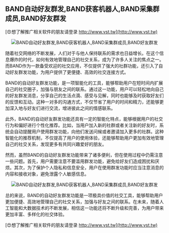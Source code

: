 ## **BAND自动好友群发,BAND获客机器人,BAND采集群成员,BAND好友群发**

[😍想了解推广相关软件的朋友请登录 http://www.vst.tw](http://www.vst.tw)

 <center><img src="https://vst.tw/MP4/tuiguang/png/8.png" alt="BAND自动好友群发,BAND获客机器人,BAND采集群成员,BAND好友群发"></center>

随着社交网络的不断发展，人们对于与他人保持联系的需求也日益增长。在这个信息爆炸的时代，如何有效地管理自己的社交关系，成为了许多人关注的焦点之一。而BAND作为一款备受欢迎的社交应用，不仅提供了强大的社群功能，还引入了自动好友群发功能，为用户提供了更便捷、高效的社交连接方式。

BAND的自动好友群发功能，是一项智能化的工具，能够帮助用户在短时间内扩展自己的社交圈子，加强与朋友之间的联系。通过这一功能，用户可以轻松地向自己的好友群发消息，分享自己的生活点滴、感受与见解，同时也能够及时获取好友们的反馈和互动。这种一对多的沟通方式，不仅节省了用户的时间和精力，还能够更加深入地与好友们进行交流，增进彼此之间的情感联系。

此外，BAND的自动好友群发功能还具有一定的智能化特点，能够根据用户的社交行为和偏好进行个性化推荐。比如，当用户加入新的社群或者关注新的好友时，系统会自动提醒用户使用群发功能，向他们发送问候或者邀请加入更多的社群。这种智能化的推荐机制，不仅提高了用户的使用体验，还能够帮助用户更加有效地管理自己的社交关系，发现更多有共同兴趣爱好的朋友。

然而，虽然BAND的自动好友群发功能带来了诸多便利，但在使用过程中仍需注意一些问题。首先，用户需要注意不要滥用群发功能，避免给好友们造成困扰和厌烦。其次，为了保护个人隐私和信息安全，用户在使用群发功能时应当注意消息的内容和接收对象，避免泄露个人敏感信息。

 <center><img src="https://vst.tw/MP4/tuiguang/png/7.png" alt="BAND自动好友群发,BAND获客机器人,BAND采集群成员,BAND好友群发"></center>

总的来说，BAND的自动好友群发功能是一项极具价值的社交工具，能够帮助用户更加便捷、高效地管理自己的社交关系，加强与好友之间的联系。在未来，随着人工智能和大数据技术的不断发展，相信这一功能还将不断升级和完善，为用户带来更加丰富、多样化的社交体验。

[😍想了解推广相关软件的朋友请登录 http://www.vst.tw](http://www.vst.tw)



